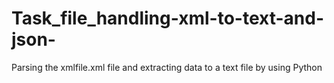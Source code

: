 # Task_file_handling-xml-to-text-and-json-
Parsing the xmlfile.xml file and extracting data to a text file by using Python
